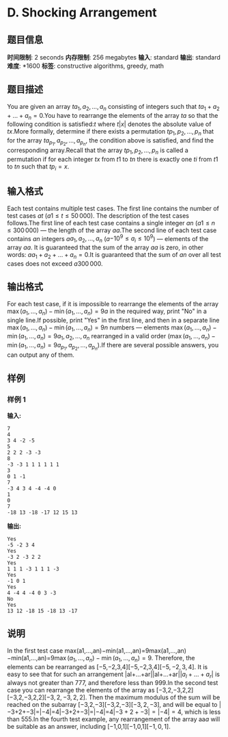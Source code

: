 # D. Shocking Arrangement

## 题目信息

**时间限制**: 2 seconds
**内存限制**: 256 megabytes
**输入**: standard
**输出**: standard
**难度**: *1600
**标签**: constructive algorithms, greedy, math

## 题目描述

You are given an array $t$$a_1, a_2, \ldots, a_n$ consisting of integers such that $t$$a_1 + a_2 + \ldots + a_n = 0$.You have to rearrange the elements of the array $t$$a$ so that the following condition is satisfied:$t$ where $t$$|x|$ denotes the absolute value of $t$$x$.More formally, determine if there exists a permutation $t$$p_1, p_2, \ldots, p_n$ that for the array $t$$a_{p_1}, a_{p_2}, \ldots, a_{p_n}$, the condition above is satisfied, and find the corresponding array.Recall that the array $t$$p_1, p_2, \ldots, p_n$ is called a permutation if for each integer $t$$x$ from $t$$1$ to $t$$n$ there is exactly one $t$$i$ from $t$$1$ to $t$$n$ such that $t$$p_i = x$.

## 输入格式

Each test contains multiple test cases. The first line contains the number of test cases $a$$t$ ($a$$1 \le t \le 50\,000$). The description of the test cases follows.The first line of each test case contains a single integer $a$$n$ ($a$$1 \le n \le 300\,000$) — the length of the array $a$$a$.The second line of each test case contains $a$$n$ integers $a$$a_1, a_2, \ldots, a_n$ ($a$$-10^9 \le a_i \le 10^9$) — elements of the array $a$$a$. It is guaranteed that the sum of the array $a$$a$ is zero, in other words: $a$$a_1 + a_2 + \ldots + a_n = 0$.It is guaranteed that the sum of $a$$n$ over all test cases does not exceed $a$$300\,000$.

## 输出格式

For each test case, if it is impossible to rearrange the elements of the array $\max(a_1, \ldots, a_n) - \min(a_1, \ldots, a_n) = 9$$a$ in the required way, print "No" in a single line.If possible, print "Yes" in the first line, and then in a separate line $\max(a_1, \ldots, a_n) - \min(a_1, \ldots, a_n) = 9$$n$ numbers — elements $\max(a_1, \ldots, a_n) - \min(a_1, \ldots, a_n) = 9$$a_1, a_2, \ldots, a_n$ rearranged in a valid order ($\max(a_1, \ldots, a_n) - \min(a_1, \ldots, a_n) = 9$$a_{p_1}, a_{p_2}, \ldots, a_{p_n}$).If there are several possible answers, you can output any of them.

## 样例

### 样例 1

**输入:**
```
7
4
3 4 -2 -5
5
2 2 2 -3 -3
8
-3 -3 1 1 1 1 1 1
3
0 1 -1
7
-3 4 3 4 -4 -4 0
1
0
7
-18 13 -18 -17 12 15 13
```

**输出:**
```
Yes
-5 -2 3 4
Yes
-3 2 -3 2 2
Yes
1 1 1 -3 1 1 1 -3
Yes
-1 0 1
Yes
4 -4 4 -4 0 3 -3
No
Yes
13 12 -18 15 -18 13 -17
```

## 说明

In the first test case max(a1,…,an)−min(a1,…,an)=9max(a1,…,an)−min(a1,…,an)=9$\max(a_1, \ldots, a_n) - \min(a_1, \ldots, a_n) = 9$. Therefore, the elements can be rearranged as [−5,−2,3,4][−5,−2,3,4]$[-5, -2, 3, 4]$. It is easy to see that for such an arrangement |al+…+ar||al+…+ar|$\lvert a_l + \ldots + a_r \rvert$ is always not greater than 77$7$, and therefore less than 99$9$.In the second test case you can rearrange the elements of the array as [−3,2,−3,2,2][−3,2,−3,2,2]$[-3, 2, -3, 2, 2]$. Then the maximum modulus of the sum will be reached on the subarray [−3,2,−3][−3,2,−3]$[-3, 2, -3]$, and will be equal to |−3+2+−3|=|−4|=4|−3+2+−3|=|−4|=4$\lvert -3 + 2 + -3 \rvert = \lvert -4 \rvert = 4$, which is less than 55$5$.In the fourth test example, any rearrangement of the array aa$a$ will be suitable as an answer, including [−1,0,1][−1,0,1]$[-1, 0, 1]$.
